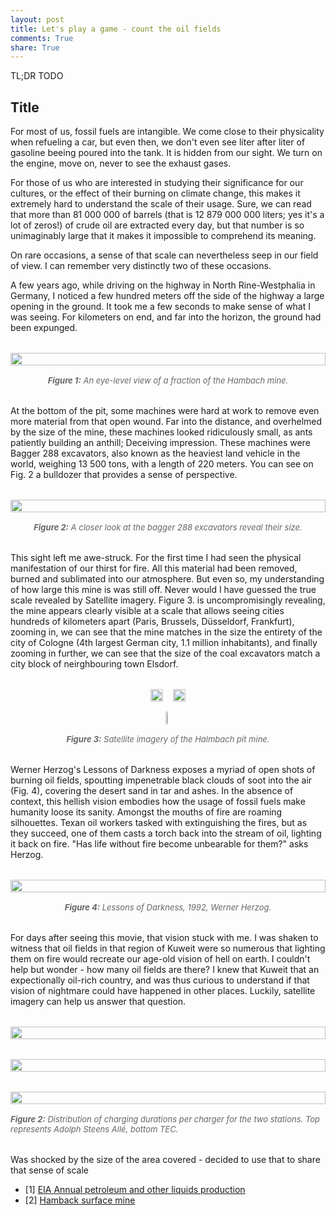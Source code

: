 ```yaml
---
layout: post
title: Let's play a game - count the oil fields
comments: True
share: True
---
```



TL;DR TODO

## Title

For most of us, fossil fuels are intangible. We come close to their physicality when refueling a car, but even then, we don't even see liter after liter of gasoline beeing poured into the tank. It is hidden from our sight. We turn on the engine, move on, never to see the exhaust gases.

For those of us who are interested in studying their significance for our cultures, or the effect of their burning on climate change, this makes it extremely hard to understand the scale of their usage. Sure, we can read that more than 81 000 000 of barrels (that is 12 879 000 000 liters; yes it's a lot of zeros!) of crude oil are extracted every day, but that number is so unimaginably large that it makes it impossible to comprehend its meaning.

On rare occasions, a sense of that scale can nevertheless seep in our field of view. I can remember very distinctly two of these occasions.

A few years ago, while driving on the highway in North Rine-Westphalia in Germany, I noticed a few hundred meters off the side of the highway a large opening in the ground. It took me a few seconds to make sense of what I was seeing. For kilometers on end, and far into the horizon, the ground had been expunged.

<div id="html" markdown="0" style="display: flex; flex-direction: column; align-items: center; margin: 16px 0 32px;">
    <img src="../../resources/posts/2024-04-10/Hambach_from_eye.jpg" style="width: 100%; overflow: hidden; margin: 16px 0;">
    <span style="color: #666; font-size: 13px; font-style: italic;"><b>Figure 1:</b> An eye-level view of a fraction of the Hambach mine.</span>
</div>


At the bottom of the pit, some machines were hard at work to remove even more material from that open wound. Far into the distance, and overhelmed by the size of the mine, these machines looked ridiculously small, as ants patiently building an anthill; Deceiving impression. These machines were Bagger 288 excavators, also known as the heaviest land vehicle in the world, weighing 13 500 tons, with a length of 220 meters. You can see on Fig. 2 a bulldozer that provides a sense of perspective.

<div id="html" markdown="0" style="display: flex; flex-direction: column; align-items: center; margin: 16px 0 32px;">
    <img src="../../resources/posts/2024-04-10/bagger_288.jpeg" style="width: 100%; overflow: hidden; margin: 16px 0;">
    <span style="color: #666; font-size: 13px; font-style: italic;"><b>Figure 2:</b> A closer look at the bagger 288 excavators reveal their size.</span>
</div>

This sight left me awe-struck. For the first time I had seen the physical manifestation of our thirst for fire. All this material had been removed, burned and sublimated into our atmosphere. But even so, my understanding of how large this mine is was still off. Never would I have guessed the true scale revealed by Satellite imagery. Figure 3. is uncompromisingly revealing, the mine appears clearly visible at a scale that allows seeing cities hundreds of kilometers apart (Paris, Brussels, Düsseldorf, Frankfurt), zooming in, we can see that the mine matches in the size the entirety of the city of Cologne (4th largest German city, 1.1 million inhabitants), and finally zooming in further, we can see that the size of the coal excavators match a city block of neirghbouring town Elsdorf.


<div id="html" markdown="0" style="display: flex; flex-direction: column; align-items: center; margin: 16px 0 32px;">
    <div style="display: flex; margin: 16px 0;">
        <img src="../../resources/posts/2024-04-10/DE_large.png" style="width: 100%; overflow: hidden; margin: 0 8px;">
        <img src="../../resources/posts/2024-04-10/DE_medium.png" style="width: 100%; overflow: hidden; margin: 0 8px;">
    </div>
    <div style="display: flex; justify-content: center; margin: 0 0 16px 0;">
        <img src="../../resources/posts/2024-04-10/DE_small.png" style="width: 45%; overflow: hidden;">
    </div>
    <span style="color: #666; font-size: 13px; font-style: italic;"><b>Figure 3:</b> Satellite imagery of the Halmbach pit mine.</span>
</div>

Werner Herzog's Lessons of Darkness exposes a myriad of open shots of burning oil fields, spoutting impenetrable black clouds of soot into the air (Fig. 4), covering the desert sand in tar and ashes. In the absence of context, this hellish vision embodies how the usage of fossil fuels make humanity loose its sanity. Amongst the mouths of fire are roaming silhouettes. Texan oil workers tasked with extinguishing the fires, but as they succeed, one of them casts a torch back into the stream of oil, lighting it back on fire. "Has life without fire become unbearable for them?" asks Herzog.

<div id="html" markdown="0" style="display: flex; flex-direction: column; align-items: center; margin: 16px 0 32px;">
    <img src="../../resources/posts/2024-04-10/lessons_of_darkness.png" style="width: 100%; overflow: hidden; margin: 16px 0;">
    <span style="color: #666; font-size: 13px; font-style: italic;"><b>Figure 4:</b> Lessons of Darkness, 1992, Werner Herzog.</span>
</div>

For days after seeing this movie, that vision stuck with me. I was shaken to witness that oil fields in that region of Kuweit were so numerous that lighting them on fire would recreate our age-old vision of hell on earth. I couldn't help but wonder - how many oil fields are there? I knew that Kuweit that an expectionally oil-rich country, and was thus curious to understand if that vision of nightmare could have happened in other places. Luckily, satellite imagery can help us answer that question.

<div id="html" markdown="0" style="display: flex; flex-direction: column; align-items: center; margin: 16px 0 32px;">
    <img src="../../resources/posts/2024-04-10/TX_large.png" style="width: 100%; overflow: hidden; margin: 16px 0;">
    <img src="../../resources/posts/2024-04-10/TX_small.png" style="width: 100%; overflow: hidden; margin: 16px 0;">
    <img src="../../resources/posts/2024-04-10/TX_streetview.png" style="width: 100%; overflow: hidden; margin: 16px 0;">
    <span style="color: #666; font-size: 13px; font-style: italic;"><b>Figure 2:</b> Distribution of charging durations per charger for the two stations. Top represents Adolph Steens Allé, bottom TEC.</span>
</div>

Was shocked by the size of the area covered - decided to use that to share that sense of scale

* [1] [EIA Annual petroleum and other liquids production](https://www.eia.gov/international/data/world/petroleum-and-other-liquids/annual-petroleum-and-other-liquids-production?pd=5&p=0000000000000000000000000000000000vg&u=0&f=A&v=mapbubble&a=-&i=none&vo=value&&t=C&g=00000000000000000000000000000000000000000000000001&l=249-ruvvvvvfvtvnvv1vrvvvvfvvvvvvfvvvou20evvvvvvvvvvnvvvs0008&s=94694400000&e=1704067200000)
* [2] [Hamback surface mine](https://en.wikipedia.org/wiki/Hambach_surface_mine)